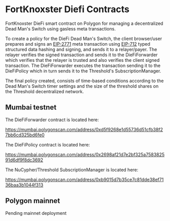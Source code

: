 # FortKnoxster Diefi Contracts

FortKnoxster DieFi smart contract on Polygon for managing a decentralized Dead Man's Switch using gasless meta transactions.

To create a policy for the DieFi Dead Man's Switch, the client browser/user prepares and signs an [EIP-2771](https://eips.ethereum.org/EIPS/eip-2771) meta transaction using [EIP-712](https://eips.ethereum.org/EIPS/eip-712) typed structured data hashing and signing, and sends it to a relayer/payer. The relayer verifies the signed transaction and sends it to the DieFiForwarder which verifies that the relayer is trusted and also verifies the client signed transaction. The DieFiForwarder executes the transaction sending it to the DieFiPolicy which in turn sends it to the Threshold's SubscriptionManager.

The final policy created, consists of time-based conditions according to the Dead Man's Switch timer settings and the size of the threshold shares on the Threshold decentralized network.


## Mumbai testnet

The DieFiForwarder contract is located here:

https://mumbai.polygonscan.com/address/0xd5f9268e1d55736d51cfb38f27bb6cd325bd6fe0

The DieFiPolicy contract is located here:

https://mumbai.polygonscan.com/address/0x2698af21d7e2bf325a758382591d6df9f8dc3692

The NuCypher/Threshold SubscriptionManager is located here:

https://mumbai.polygonscan.com/address/0xb9015d7b35ce7c81dde38ef7136baa3b1044f313


## Polygon mainnet
Pending mainnet deployment
